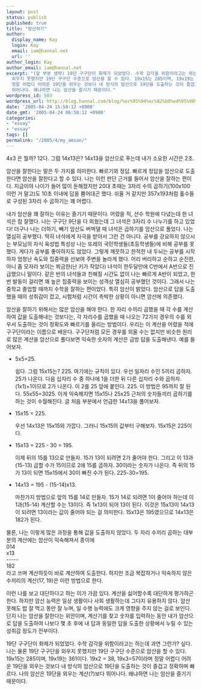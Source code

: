 ```yaml
---
layout: post
status: publish
published: true
title: "암산하기"
author:
  display_name: Kay
  login: Kay
  email: iam@hannal.net
  url: ''
author_login: Kay
author_email: iam@hannal.net
excerpt: "(앞 부분 생략) 19단 구구단이 화제가 되었었다. 수학 감각을 위함이라고는 하는데 과연 그런가? 싶다.  나는 물론 19단 구구단을
  외우지 못했지만 19단 구구단 수준으로 암산을 할 수 있다. 19x15는 285이며, 19x19는 361이다. 19x2 = 38, 19x3=57이라며
  정말 어렵디 어려운 19단을 외우는 것보다 내 방식의 암산으로 19단을 도출하는 것이 즐겁고 정확하며 빠르다. 나의 암산은 19단을 외우는 계산(?)보다
  뛰어나다. 왜냐하면 나는 암산을 즐기기 때문이다."
wordpress_id: 583
wordpress_url: http://blog.hannal.com/blog/%ec%95%94%ec%82%b0%ed%95%98%ea%b8%b0/
date: '2005-04-24 15:58:12 +0900'
date_gmt: '2005-04-24 06:58:12 +0900'
categories:
- "essay"
- "essay"
tags: []
permalink: "/2005/4/my_amsan/"
---
```

<p>4x3 은 뭘까? 12다. 그럼 14x13은? 14x13을 암산으로 푸는데 내가 소요한 시간은 2초.</p>
<p>암산을 잘한다는 말은 두 가지를 의미한다. 빠르기와 정답.  빠르게 정답을 암산으로 도출한다면 암산을 잘한다고 할 수 있다.  나는 이런 판단 근거를 들어서 암산을 잘하는 편이다. 지금이야 나이가 들어 많이 둔해졌지만 20대 초때는 3자리 수의 곱하기(100x100 이런 거 말고)도 10초 이내에 답을 뿜어대곤 했다.  쉬울 거 같지만 357x193처럼 홀수들로 구성된 3자리 수 곱하기는 꽤 어렵다.</p>
<p>내가 암산을 꽤 잘하는 이유는 즐기기 때문이다. 어렸을 적, 산수 학원에 다녔는데 한 녀석은 참 잘했다. 나는 구구단 9단을 다 외웠는데 그 녀석은 3자리 수 나누기를 하고 있었다! 더구나 나는 더하기, 빼기 암산도 버벅댈 때 녀석은 곱하기를 암산으로 풀었다. 나는 열심히 공부했다. 딱히 녀석에게 자극을 받아서 그런 건 아니다. 공부를 강요하지 않으시는 부모님의 자식 육성법 특성상 나는 또레의 국민학생들(초등학생들)에 비해 공부를 못했다. 게다가 공부를 좋아하지도 않았다. 그렇게 깨끗하고 한적한 내 두뇌는 공부를 시작하자 엄청난 속도와 집중력을 선보여 주변을 놀라게 했다. 어리 버리하고 순하고 순진한, 아니 좀 모자라 보이는 쬐금한(난 키가 작았다) 녀석이 한두달만에 C반에서 A반으로 진급했으니 말이다. 같은 반의 녀석들과 친해질 시간도 없이 나는 빠르게 A반이 되었고, 한 번 발동이 걸리면 꽤 높은 집중력을 보이는 성격상 열심히 공부했던 것이다. 그래서 나는 중학교 졸업할 때까지 수학을 잘하는 편이었다. 특히 암산이 밝았다. 암산으로 답을 도출했을 때의 성취감이 컸고, 시험처럼 시간이 촉박한 상황이 아니면 암산에 의존했다.</p>
<p>암산을 잘하기 위해서는 많은 암산을 해야 한다. 한 자리 수끼리 곱했을 때 각 수를 계산하여 값을 도출해내는 것보다는, 각 자리수를 곱했을 때 나오는 72가지 경우의 수를 외우서 도출하는 것이 정확도와 빠르기를 올리는 방법이다. 우리는 이 계산을 어렸을 적에 구구단이라는 이름으로 배운다. 구구단처럼 모든 경우를 외울 수는 없지만 비슷한 원리로 많은 계산을 암산으로 풀다보면 익숙한 숫자의 계산은 금방 답을 도출해낸다. 예를 들어보자.</p>
<ul>
<li>5x5=25.</li>
<p> 쉽다. 그럼 15x15는? 225. 여기에는 규칙이 있다. 우선 일자리 수인 5끼리 곱하자. 25가 나온다. 다음 십자리 수 중 하나에 1을 더한 뒤 다른 십자리 수와 곱하자. (1x1)+1이므로 2가 나온다. 이 2를 25 앞에 붙인다. 225. 이 방법은 95까지 잘 된다. 55x55=3025. 이게 익숙해지면 15x15나 25x25 근처의 숫자들끼리 곱하기를 하는 것이 수월해진다. 글 처음 부분에서 언급한 14x13을 풀어보자.</p>
<li>15x15 = 225.</li>
<p> 우선 14x13은 15x15와 가깝다. 그러니 15x15의 값부터 구해보자. 15x15은 225이다.</p>
<li>15x13 = 225 - 30 = 195.</li>
<p> 이제 뒤의 15를 13으로 만들자. 15가 13이 되려면 2가 줄어야 한다. 그리고 이 13과(15-13) 곱할 수가 15이므로 2에 15를 곱하자. 30이라는 숫자가 나온다. 즉 뒤의 15가 13이 되면 15x15에서 30이 빠진 수가 된다. 225-30=195.</p>
<li>14x13 = 195 - (15-14)x13.</li>
<p> 마찬가지 방법으로 앞의 15를 14로 만들자. 15가 14로 되려면 1이 줄어야 하는데 이 1과(15-14) 계산할 수는 13이다. 즉 1x13이 되어 13이 된다. 이것은 15x13이 14x13이 되려면 13이라는 값이 줄어야 되는 걸 의미한다. 15x13은 195였으므로 14x13은 182가 된다.</ul>
<p>물론, 나는 이렇게 많은 과정을 통해 값을 도출하지 않았다. 두 자리 수끼리 곱하는 대부분의 계산에는 암산이 익숙해져서 종이에<br />
014<br />
x13<br />
-----<br />
182<br />
라고 쓰며 계산하듯이 바로 계산하여 도출한다. 하지만 조금 복잡하거나 익숙하지 않은 수끼리의 계산(17, 19)은 이런 방법으로 한다.</p>
<p>이런 나를 보고 대단하다고 하는 이가 가끔 있다. 계산을 싫어할수록 대단하게 평가하곤 한다. 하지만 암산 능력은 일상 생활이나 사회 생활하는데 그다지 유용하지 않다. 암산 못해도 밥 잘 먹고 똥만 잘 누며, 일 수행 능력에도 크게 영향을 주지 않는 걸로 보인다. 단지 나는 암산을 잘한다는 위안이며, 계산기를 찾고 숫자를 입력하는 동안 내가 암산으로 답을 도출하여 나보다 몇 초 후에 내 답과 동일한 답을 도출한 상황에서 누릴 수 있는 성취감 정도가 전부이다.</p>
<p>19단 구구단이 화제가 되었었다. 수학 감각을 위함이라고는 하는데 과연 그런가? 싶다.  나는 물론 19단 구구단을 외우지 못했지만 19단 구구단 수준으로 암산을 할 수 있다. 19x15는 285이며, 19x19는 361이다. 19x2 = 38, 19x3=57이라며 정말 어렵디 어려운 19단을 외우는 것보다 내 방식의 암산으로 19단을 도출하는 것이 즐겁고 정확하며 빠르다. 나의 암산은 19단을 외우는 계산(?)보다 뛰어나다. 왜냐하면 나는 암산을 즐기기 때문이다.</p>

